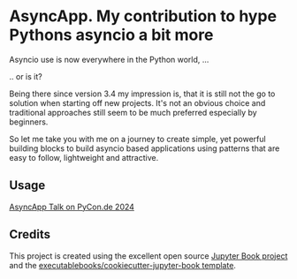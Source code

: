 # AsyncApp. My contribution to hype Pythons asyncio a bit more

Asyncio use is now everywhere in the Python world, ...

.. or is it?

Being there since version 3.4 my impression is, that it is still not the go to solution when starting off new projects.
It's not an obvious choice and traditional approaches still seem to be much preferred especially by beginners.

So let me take you with me on a journey to create simple, yet powerful building blocks to build asyncio based applications using patterns that are easy to follow, lightweight and attractive.

## Usage

[AsyncApp Talk on PyCon.de 2024](https://jneines.github.io/async_app_talk_pycon_de_2024/intro.html)

## Credits

This project is created using the excellent open source [Jupyter Book project](https://jupyterbook.org/) and the [executablebooks/cookiecutter-jupyter-book template](https://github.com/executablebooks/cookiecutter-jupyter-book).
